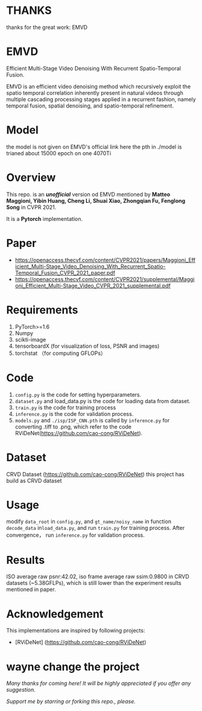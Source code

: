 
# THANKS
thanks for the great work: EMVD

# EMVD
Efficient Multi-Stage Video Denoising With Recurrent Spatio-Temporal Fusion.

EMVD is an efficient video denoising method which recursively exploit the spatio temporal correlation inherently present in natural videos through multiple cascading processing stages applied in a recurrent fashion, namely temporal fusion, spatial denoising, and spatio-temporal refinement.

# Model
the model is not given on EMVD's official link
here the pth in ./model is trianed about 15000 epoch on one 4070Ti

# Overview
This repo. is an ***unofficial*** version od EMVD mentioned by **Matteo Maggioni, Yibin Huang, Cheng Li, Shuai Xiao, Zhongqian Fu, Fenglong Song** in CVPR 2021.

It is a **Pytorch** implementation.

# Paper
- https://openaccess.thecvf.com/content/CVPR2021/papers/Maggioni_Efficient_Multi-Stage_Video_Denoising_With_Recurrent_Spatio-Temporal_Fusion_CVPR_2021_paper.pdf
- https://openaccess.thecvf.com/content/CVPR2021/supplemental/Maggioni_Efficient_Multi-Stage_Video_CVPR_2021_supplemental.pdf

# Requirements
1. PyTorch>=1.6
2. Numpy
3. scikti-image
4. tensorboardX (for visualization of loss, PSNR and images)
5. torchstat （for computing GFLOPs）

# Code
1. `config.py` is the code for setting hyperparameters.
2. `dataset.py` and load_data.py is the code for loading data from dataset.
3. `train.py` is the code for training process
4. `inference.py` is the code for validation process.
5. `models.py` and `./isp/ISP_CNN.pth` is called by `inference.py` for converting .tiff to .png, which refer to the code RViDeNet(https://github.com/cao-cong/RViDeNet).

# Dataset
CRVD Dataset (https://github.com/cao-cong/RViDeNet)
this project has build as CRVD dataset

# Usage
modify `data_root` in `config.py`, and `gt_name/noisy_name` in function `decode_data` in`load_data.py`, and run `train.py` for training process. After convergence， run `inference.py` for validation process.

# Results
ISO average raw psnr:42.02, iso frame average raw ssim:0.9800 in CRVD datasets (~5.38GFLPs), which is still lower than the experiment results mentioned in paper. 

# Acknowledgement
This implementations are inspired by following projects:
- [RViDeNet]  (https://github.com/cao-cong/RViDeNet)


# wayne change the project
 
 
*Many thanks for coming here! It will be highly appreciated if you offer any suggestion.*

*Support me by starring or forking this repo., please.*
